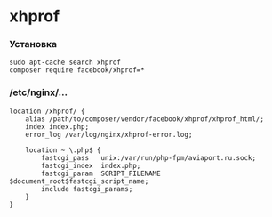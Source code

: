 xhprof
======

### Установка

	sudo apt-cache search xhprof
	composer require facebook/xhprof=*

### /etc/nginx/...

    location /xhprof/ {
        alias /path/to/composer/vendor/facebook/xhprof/xhprof_html/;
        index index.php;
        error_log /var/log/nginx/xhprof-error.log;

        location ~ \.php$ {
            fastcgi_pass   unix:/var/run/php-fpm/aviaport.ru.sock;
            fastcgi_index  index.php;
            fastcgi_param  SCRIPT_FILENAME  $document_root$fastcgi_script_name;
            include fastcgi_params;
        }
    }
